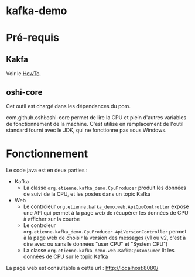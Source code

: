 # kafka-demo


# Pré-requis

## Kakfa

Voir le [HowTo](HOWTO.md).

## oshi-core

Cet outil est chargé dans les dépendances du pom.

com.github.oshi:oshi-core permet de lire la CPU et plein d'autres variables de fonctionnement de la machine. C'est utilisé en remplacement de l'outil standard fourni avec le JDK, qui ne fonctionne pas sous Windows.

# Fonctionnement

Le code java est en deux parties :
* Kafka
    * La classe `org.etienne.kafka_demo.CpuProducer` produit les données de suivi de la CPU, et les postes dans un topic Kafka
* Web
    * Le controleur `org.etienne.kafka_demo.web.ApiCpuController` expose une API qui permet à la page web de récupérer les données de CPU à afficher sur la courbe
    * Le controleur `org.etienne.kafka_demo.CpuProducer.ApiVersionController` permet à la page web de choisir la version des messages (v1 ou v2, c'est à dire avec ou sans le données "user CPU" et "System CPU")
    * La classe `org.etienne.kafka_demo.web.KafkaCpuConsumer` lit les données de CPU sur le topic Kafka

La page web est consultable à cette url : [http://localhost:8080/](http://localhost:8080/)
